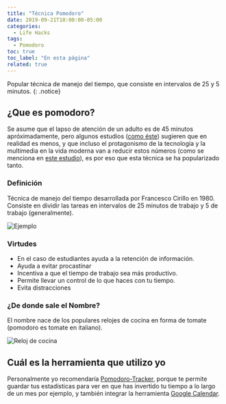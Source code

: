 ```yaml
---
title: "Técnica Pomodoro"
date: 2019-09-21T18:00:00-05:00
categories:
  - Life Hacks
tags:
  - Pomodoro
toc: true
toc_label: "En esta página"
related: true
---
```



Popular técnica de manejo del tiempo, que consiste en intervalos de 25 y 5 minutos.
{: .notice}

<!--more-->

## ¿Que es pomodoro?

Se asume que el lapso de atención de un adulto es de 45 minutos apróximadamente, pero algunos estudios ([como éste][Art of Key]) sugieren que en realidad es menos, y que incluso el protagonismo de la tecnología y la multimedia en la vida moderna van a reducir estos números (como se menciona en [este estudio][Tec]), es por eso que esta técnica se ha popularizado tanto.

### Definición

Técnica de manejo del tiempo desarrollada por Francesco Cirillo en 1980. Consiste en dividir las tareas en intervalos de 25 minutos de trabajo y 5 de trabajo (generalmente).

![Ejemplo](/myweb/assets/images/pomodoro.png)


### Virtudes

- En el caso de estudiantes ayuda a la retención de información.
- Ayuda a evitar procastinar
- Incentiva a que el tiempo de trabajo sea más productivo.
- Permite llevar un control de lo que haces con tu tiempo.
- Evita distracciones


### ¿De donde sale el Nombre?

El nombre nace de los populares relojes de cocina en forma de tomate (pomodoro es tomate en italiano).


![Reloj de cocina](/myweb/assets/images/tomate.jpg)

## Cuál es la herramienta que utilizo yo

Personalmente yo recomendaría [Pomodoro-Tracker][PM], porque te permite guardar tus estadísticas para ver en que has invertido tu tiempo a lo largo de un mes por ejemplo, y también integrar la herramienta [Google Calendar][GC].



[GC]: https://calendar.google.com/calendar/
[PM]: https://pomodoro-tracker.com/
[Art of Key]: https://medium.com/the-art-of-keynoting/the-20-minute-rule-for-great-public-speaking-on-attention-spans-and-keeping-focus-7370cf06b636
[Tec]: https://www.paperdue.com/essay/video-technologies-on-children-attention-82409
[Jack Dougherty]: https://jackdougherty.org/
[Migrating Jack]: https://jackdougherty.org/2019/02/17/wordpress-to-jekyll-github/
